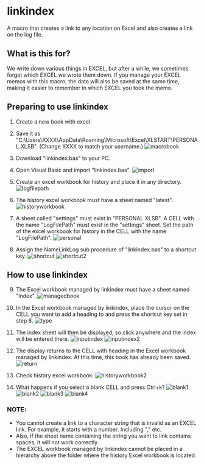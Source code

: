 # linkindex
A macro that creates a link to any location on Excel and also creates a link on the log file.
## What is this for?
We write down various things in EXCEL, but after a while, we sometimes forget which EXCEL we wrote them down. If you manage your EXCEL memos with this macro, the date will also be saved at the same time, making it easier to remember in which EXCEL you took the memo.
## Preparing to use linkindex
1. Create a new book with excel.

2. Save it as "C:\Users\XXXX\AppData\Roaming\Microsoft\Excel\XLSTART\PERSONAL.XLSB". (Change XXXX to match your username.)
![macrobook](macrobook.png)

3. Download "linkindex.bas" to your PC.

4. Open Visual Basic and import "linkindex.bas".
![import](import.png)

5. Create an excel workbook for history and place it in any directory.
![logfilepath](logfilepath.png)

6. The history excel workbook must have a sheet named "latest".
![historyworkbook](historyworkbook.png)

7. A sheet called "settings" must exist in "PERSONAL.XLSB". A CELL with the name "LogFilePath" must exist in the "settings" sheet. Set the path of the excel workbook for history in the CELL with the name "LogFilePath".
![personal](personal.png)

8. Assign the NameLinkLog sub procedure of "linkindex.bas" to a shortcut key.
![shortcut](shortcut.png)
![shortcut2](shortcut2.png)
## How to use linkindex

9. The Excel workbook managed by linkindex must have a sheet named "index".
![managedbook](managedbook.png)

10. In the Excel workbook managed by linkindex, place the cursor on the CELL you want to add a heading to and press the shortcut key set in step 8.
![type](type.png)

11. The index sheet will then be displayed, so click anywhere and the index will be entered there.
![inputindex](inputindex.png)
![inputindex2](inputindex2.png)

12. The display returns to the CELL with heading in the Excel workbook managed by linkindex. At this time, this book has already been saved.
![return](return.png)

13. Check history excel workbook.
![historyworkbook2](historyworkbook2.png)

14. What happens if you select a blank CELL and press Ctrl+k?
![blank1](blank1.png)
![blank2](blank2.png)
![blank3](blank3.png)
![blank4](blank4.png)

### NOTE:
- You cannot create a link to a character string that is invalid as an EXCEL link. For example, it starts with a number. Including "," etc.
- Also, if the sheet name containing the string you want to link contains spaces, it will not work correctly.
- The EXCEL workbook managed by linkindex cannot be placed in a hierarchy above the folder where the history Excel workbook is located.
